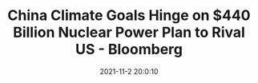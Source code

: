 ---
"title": "China Climate Goals Hinge on $440 Billion Nuclear Power Plan to Rival US - Bloomberg"
"date": "2021-11-2 20:0:10"
"feed_name": "GOOGLENEWSCONSTRUCTION"
"feed_website": "https://news.google.com/search?q=construction%2Bincident&hl=en-US&gl=US&ceid=US:en"
"feed_rss": "https://news.google.com/rss/search?q=construction%2Bincident&hl=en-US&gl=US&ceid=US:en"
"link": "https://www.bloomberg.com/news/features/2021-11-02/china-climate-goals-hinge-on-440-billion-nuclear-power-plan-to-rival-u-s"
"source": "{'href': 'https://www.bloomberg.com', 'title': 'Bloomberg'}"
"file": "_posts/2021-1-1-0cc8fdd26d2d44bab629be2a0403636cc9442f17.md"
"accident": "0"
"drilling": "0"
"dead": "0"
"injured": "0"
"arrested": "0"
"place": "unknown place"
"where": "unknown site"
"causes": "unknown"
"place_uri": "unknown place"
---